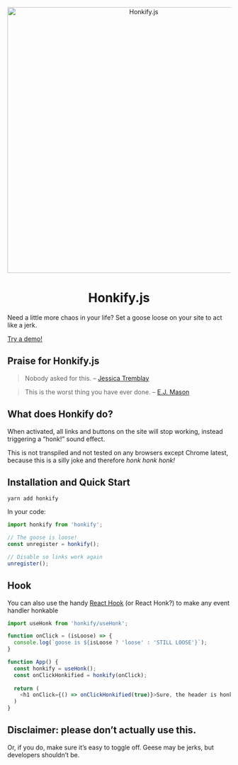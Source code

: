 <p align="center">
  <a href="https://honkify.netlify.com">
    <img alt="Honkify.js" src="https://res.cloudinary.com/jlengstorf/image/upload/q_auto,f_auto/v1569994831/honkify-banner.jpg" width="600" />
  </a>
</p>
<h1 align="center">Honkify.js</h1>

Need a little more chaos in your life? Set a goose loose on your site to act like a jerk.

[Try a demo!](https://honkify.netlify.com)

## Praise for Honkify.js

> Nobody asked for this. – [Jessica Tremblay](https://twitter.com/poofichu/status/1179146980569878528)

> This is the worst thing you have ever done. – [E.J. Mason](https://twitter.com/codeability/status/1179136560110768128)

## What does Honkify do?

When activated, all links and buttons on the site will stop working, instead triggering a “honk!” sound effect.

This is not transpiled and not tested on any browsers except Chrome latest, because this is a silly joke and therefore _honk honk honk!_

## Installation and Quick Start

```
yarn add honkify
```

In your code:

```js
import honkify from 'honkify';

// The goose is loose!
const unregister = honkify();

// Disable so links work again
unregister();
```

## Hook

You can also use the handy [React Hook](https://reactjs.org/docs/hooks-intro.html) (or React Honk?) to make any
event handler honkable

```js
import useHonk from 'honkify/useHonk';

function onClick = (isLoose) => {
  console.log(`goose is ${isLoose ? 'loose' : 'STILL LOOSE'}`);
}

function App() {
  const honkify = useHonk();
  const onClickHonkified = honkify(onClick);
  
  return (
    <h1 onClick={() => onClickHonkified(true)}>Sure, the header is honked too!</h1>
  )
}

```

## Disclaimer: please don’t actually use this.

Or, if you do, make sure it’s easy to toggle off. Geese may be jerks, but developers shouldn’t be.
